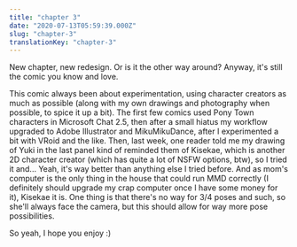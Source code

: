 ```yaml
---
title: "chapter 3"
date: "2020-07-13T05:59:39.000Z"
slug: "chapter-3"
translationKey: "chapter-3"
---
```


New chapter, new redesign. Or is it the other way around? Anyway, it's still the comic you know and love.

This comic always been about experimentation, using character creators as much as possible (along with my own drawings and photography when possible, to spice it up a bit). The first few comics used Pony Town characters in Microsoft Chat 2.5, then after a small hiatus my workflow upgraded to Adobe Illustrator and MikuMikuDance, after I experimented a bit with VRoid and the like. Then, last week, one reader told me my drawing of Yuki in the last panel kind of reminded them of Kisekae, which is another 2D character creator (which has quite a lot of NSFW options, btw), so I tried it and... Yeah, it's way better than anything else I tried before. And as mom's computer is the only thing in the house that could run MMD correctly (I definitely should upgrade my crap computer once I have some money for it), Kisekae it is. One thing is that there's no way for 3/4 poses and such, so she'll always face the camera, but this should allow for way more pose possibilities.

So yeah, I hope you enjoy :)
